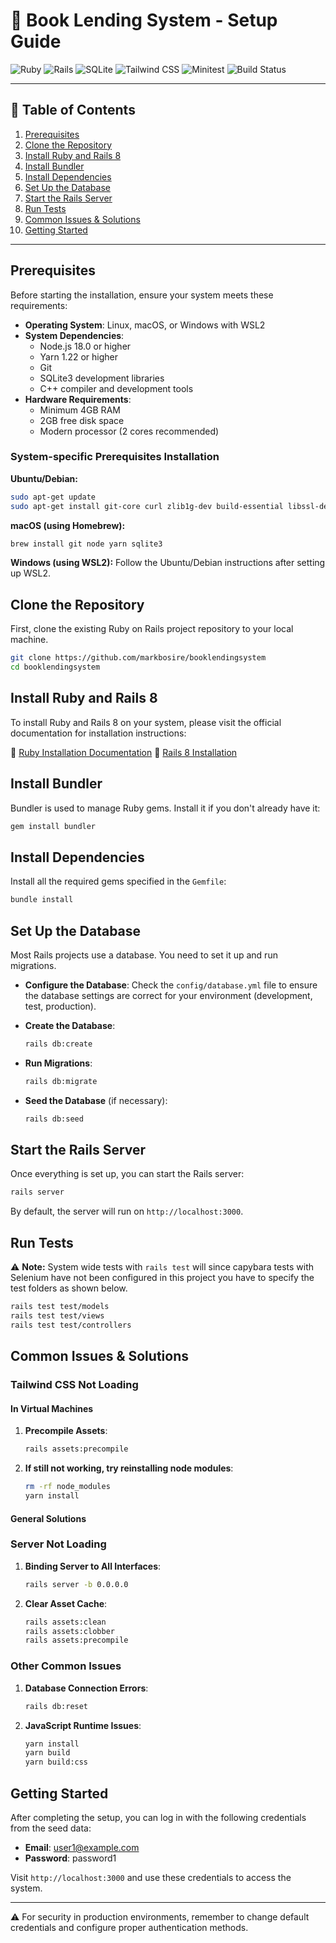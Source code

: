 # 📖 Book Lending System - Setup Guide

![Ruby](https://img.shields.io/badge/Ruby-CC342D?style=for-the-badge&logo=ruby&logoColor=white)
![Rails](https://img.shields.io/badge/Rails-CC0000?style=for-the-badge&logo=rubyonrails&logoColor=white)
![SQLite](https://img.shields.io/badge/SQLite-003B57?style=for-the-badge&logo=sqlite&logoColor=white)
![Tailwind CSS](https://img.shields.io/badge/Tailwind_CSS-06B6D4?style=for-the-badge&logo=tailwindcss&logoColor=white)
![Minitest](https://img.shields.io/badge/Minitest-5B92E5?style=for-the-badge&logo=ruby&logoColor=white)
![Build Status](https://img.shields.io/badge/build-passing-brightgreen?style=for-the-badge)

---

## 📌 Table of Contents
1. [Prerequisites](#prerequisites)
2. [Clone the Repository](#1-clone-the-repository)
3. [Install Ruby and Rails 8](#2-install-ruby-and-rails-8)
4. [Install Bundler](#3-install-bundler)
5. [Install Dependencies](#4-install-dependencies)
6. [Set Up the Database](#5-set-up-the-database)
7. [Start the Rails Server](#6-start-the-rails-server)
8. [Run Tests](#7-run-tests-optional)
9. [Common Issues & Solutions](#common-issues--solutions)
10. [Getting Started](#getting-started)

---

## Prerequisites

Before starting the installation, ensure your system meets these requirements:

- **Operating System**: Linux, macOS, or Windows with WSL2
- **System Dependencies**:
  - Node.js 18.0 or higher
  - Yarn 1.22 or higher
  - Git
  - SQLite3 development libraries
  - C++ compiler and development tools
- **Hardware Requirements**:
  - Minimum 4GB RAM
  - 2GB free disk space
  - Modern processor (2 cores recommended)

### System-specific Prerequisites Installation

**Ubuntu/Debian:**
```bash
sudo apt-get update
sudo apt-get install git-core curl zlib1g-dev build-essential libssl-dev libreadline-dev libyaml-dev libsqlite3-dev sqlite3 libxml2-dev libxslt1-dev libcurl4-openssl-dev software-properties-common libffi-dev nodejs yarn
```

**macOS (using Homebrew):**
```bash
brew install git node yarn sqlite3
```

**Windows (using WSL2):**
Follow the Ubuntu/Debian instructions after setting up WSL2.

## **Clone the Repository**
First, clone the existing Ruby on Rails project repository to your local machine.

```bash
git clone https://github.com/markbosire/booklendingsystem
cd booklendingsystem
```

## **Install Ruby and Rails 8**
To install Ruby and Rails 8 on your system, please visit the official documentation for installation instructions:

🔗 [Ruby Installation Documentation](https://www.ruby-lang.org/en/documentation/installation/)
🔗 [Rails 8 Installation](https://guides.rubyonrails.org/install_ruby_on_rails.html)

## **Install Bundler**
Bundler is used to manage Ruby gems. Install it if you don't already have it:

```bash
gem install bundler
```

## **Install Dependencies**
Install all the required gems specified in the `Gemfile`:

```bash
bundle install
```

## **Set Up the Database**
Most Rails projects use a database. You need to set it up and run migrations.

- **Configure the Database**: Check the `config/database.yml` file to ensure the database settings are correct for your environment (development, test, production).

- **Create the Database**:
  ```bash
  rails db:create
  ```

- **Run Migrations**:
  ```bash
  rails db:migrate
  ```

- **Seed the Database** (if necessary):
  ```bash
  rails db:seed
  ```

## **Start the Rails Server**
Once everything is set up, you can start the Rails server:

```bash
rails server
```

By default, the server will run on `http://localhost:3000`.

## **Run Tests**

⚠️ **Note:** System wide tests with `rails test` will since capybara tests with Selenium have not been configured in this project you have to specify the test folders as shown below.

```bash
rails test test/models
rails test test/views
rails test test/controllers
```


## Common Issues & Solutions

### Tailwind CSS Not Loading

#### In Virtual Machines
1. **Precompile Assets**:
   ```bash
   rails assets:precompile
   ```

2. **If still not working, try reinstalling node modules**:
   ```bash
   rm -rf node_modules
   yarn install
   ```

#### General Solutions
### Server Not Loading
1. **Binding Server to All Interfaces**:
   ```bash
   rails server -b 0.0.0.0
   ```

2. **Clear Asset Cache**:
   ```bash
   rails assets:clean
   rails assets:clobber
   rails assets:precompile
   ```

### Other Common Issues

1. **Database Connection Errors**:
   ```bash
   rails db:reset
   ```

2. **JavaScript Runtime Issues**:
   ```bash
   yarn install
   yarn build
   yarn build:css
   ```

## Getting Started

After completing the setup, you can log in with the following credentials from the seed data:

- **Email**: user1@example.com
- **Password**: password1

Visit `http://localhost:3000` and use these credentials to access the system.

---

⚠️ For security in production environments, remember to change default credentials and configure proper authentication methods.
